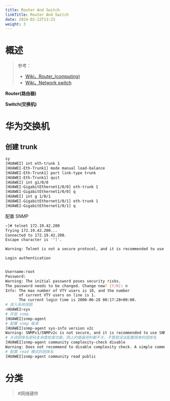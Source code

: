 ```yaml
---
title: Router And Switch
linkTitle: Router And Switch
date: 2024-02-22T13:23
weight: 3
---
```


# 概述

> 参考：
> 
> - [Wiki，Router_(computing)](https://en.wikipedia.org/wiki/Router_(computing))
> - [Wiki，Network switch](https://en.wikipedia.org/wiki/Network_switch)

**Router(路由器)**

**Switch(交换机)**

# 华为交换机

## 创建 trunk

```bash
sy
[HUAWEI] int eth-trunk 1
[HUAWEI-Eth-Trunk1] mode manual load-balance
[HUAWEI-Eth-Trunk1] port link-type trunk
[HUAWEI-Eth-Trunk1] quit
[HUAWEI] int g1/0/0
[HUAWEI-GigabitEthernet1/0/0] eth-trunk 1
[HUAWEI-GigabitEthernet1/0/0] q
[HUAWEI] int g 1/0/1
[HUAWEI-GigabitEthernet1/0/1] eth-trunk 1
[HUAWEI-GigabitEthernet1/0/1] q
```

配置 SNMP

```bash
~]# telnet 172.19.42.200
Trying 172.19.42.200...
Connected to 172.19.42.200.
Escape character is '^]'.

Warning: Telnet is not a secure protocol, and it is recommended to use Stelnet.

Login authentication


Username:root
Password:
Warning: The initial password poses security risks.
The password needs to be changed. Change now? [Y/N]: n
Info: The max number of VTY users is 10, and the number
      of current VTY users on line is 1.
      The current login time is 2000-06-28 00:17:28+00:00.
# 进入系统视图
<HUAWEI>sys
# 开启 snmp
[HUAWEI]snmp-agent
# 配置 snmp 版本
[HUAWEI]snmp-agent sys-info version v2c
Warning: SNMPv1/SNMPv2c is not secure, and it is recommended to use SNMPv3.
# 关闭团体名密码复杂度检查功能，网上的傻逼资料都不关，不管就没法配置简单的团体名
[HUAWEI]snmp-agent community complexity-check disable
Warning: Does not recommend to disable complexity check. A simple community name may result in security threats.
# 配置 read 模式的团体名
[HUAWEI]snmp-agent community read public
```

# 分类

> #网络硬件